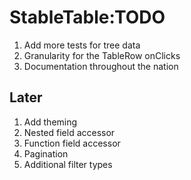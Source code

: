# StableTable:TODO

1. Add more tests for tree data
2. Granularity for the TableRow onClicks
3. Documentation throughout the nation

## Later

1. Add theming
2. Nested field accessor
3. Function field accessor
4. Pagination
5. Additional filter types